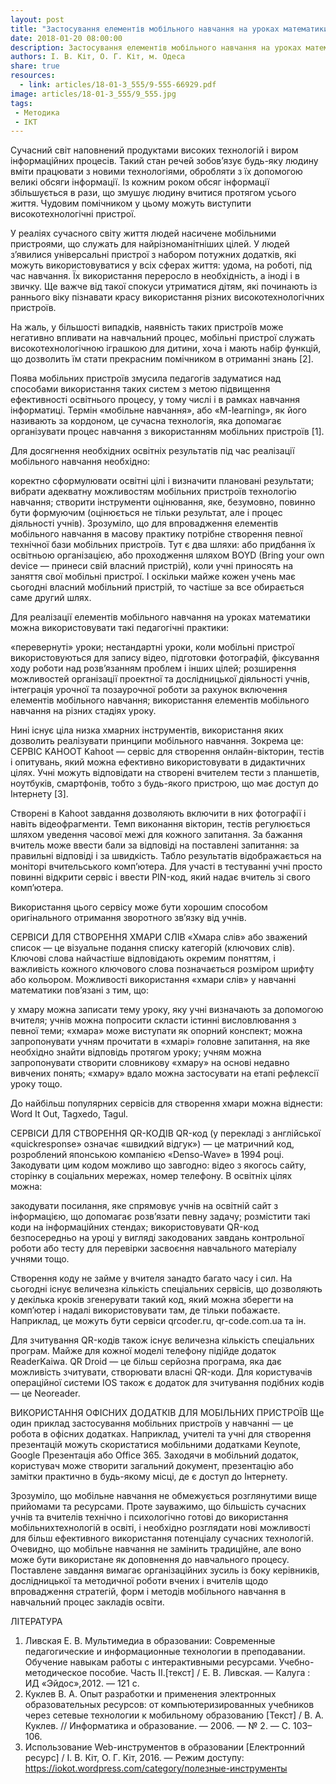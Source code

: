 ```yaml
---
layout: post
title: "Застосування елементів мобільного навчання на уроках математики"
date: 2018-01-20 08:00:00
description: Застосування елементів мобільного навчання на уроках математики
authors: І. В. Кіт, О. Г. Кіт, м. Одеса
share: true
resources:
  - link: articles/18-01-3_555/9-555-66929.pdf
image: articles/18-01-3_555/9_555.jpg
tags:
 - Методика
 - ІКТ
---
```


Сучасний світ наповнений продуктами високих технологій і виром інформаційних процесів. Такий стан речей зобов’язує будь-яку людину вміти працювати з новими технологіями, обробляти з їх допомогою великі обсяги інформації. Із кожним роком обсяг інформації збільшується в рази, що змушує людину вчитися протягом усього життя. Чудовим помічником у цьому можуть виступити високотехнологічні пристрої.

У реаліях сучасного світу життя людей  насичене мобільними пристроями, що служать для найрізноманітніших цілей. У людей з’явилися універсальні пристрої з набором потужних додатків, які можуть використовуватися у всіх сферах життя: удома, на роботі, під час навчання. Їх використання переросло в необхідність, а іноді і в звичку. Ще важче від такої спокуси утриматися дітям, які
починають із раннього віку пізнавати красу використання різних високотехнологічних пристроїв.

На жаль, у більшості випадків, наявність таких пристроїв може негативно впливати на навчальний процес, мобільні пристрої служать високотехнологічною іграшкою для дитини, хоча і мають набір функцій, що дозволить їм стати прекрасним помічником в отриманні знань [2].

Поява мобільних пристроїв змусила педагогів задуматися над способами використання таких систем з метою підвищення ефективності освітнього процесу, у тому числі і в рамках навчання інформатиці. Термін «мобільне навчання», або «M-learning», як його називають за кордоном, це сучасна технологія, яка допомагає організувати процес навчання з використанням мобільних пристроїв [1].

Для досягнення необхідних освітніх результатів під час реалізації мобільного навчання необхідно:

   коректно сформулювати освітні цілі і визначити плановані результати;
   вибрати адекватну можливостям мобільних пристроїв технологію навчання;
   створити інструменти оцінювання, яке, безумовно, повинно бути формуючим (оцінюється не тільки результат, але і процес діяльності учнів).
   Зрозуміло, що для впровадження елементів мобільного навчання в масову практику потрібне створення певної технічної бази мобільних пристроїв. Тут є два шляхи: або придбання їх освітньою організацією, або проходження шляхом BOYD (Bring your own device — принеси свій власний пристрій), коли учні приносять на заняття свої мобільні пристрої. І оскільки майже кожен учень має сьогодні власний мобільний пристрій, то частіше за все обирається саме другий шлях.

Для реалізації елементів мобільного навчання на уроках математики можна використовувати такі педагогічні практики:

   «перевернуті» уроки;
   нестандартні уроки, коли мобільні пристрої використовуються для запису відео, підготовки фотографій, фіксування ходу роботи над розв’язанням проблем і інших цілей;
   розширення можливостей організації проектної та дослідницької діяльності учнів, інтеграція урочної та позаурочної роботи за рахунок включення елементів мобільного навчання;
   використання елементів мобільного навчання на різних стадіях уроку.

Нині існує ціла низка хмарних інструментів, використання яких дозволить реалізувати принципи мобільного навчання.
Зокрема це:
СЕРВІС KAHOOT
Kahoot — сервіс для створення онлайн-вікторин, тестів і опитувань, який можна ефективно використовувати в дидактичних цілях. Учні можуть відповідати на створені вчителем тести з планшетів, ноутбуків, смартфонів, тобто з будь-якого пристрою, що має доступ до Інтернету [3].

Створені в Kahoot завдання дозволяють включити в них фотографії і навіть відеофрагменти. Темп виконання вікторин, тестів регулюється шляхом уведення часової межі для кожного запитання. За бажання вчитель може ввести бали за відповіді на поставлені запитання: за правильні відповіді і за швидкість. Табло результатів відображається на моніторі вчительського комп’ютера. Для участі в тестуванні учні просто повинні відкрити сервіс і ввести PIN-код, який надає вчитель зі свого комп’ютера.

Використання цього сервісу може бути хорошим способом оригінального отримання зворотного зв’язку від учнів.

СЕРВІСИ ДЛЯ СТВОРЕННЯ ХМАРИ СЛІВ
«Хмара слів» або зважений список — це візуальне подання списку категорій (ключових слів).
Ключові слова найчастіше відповідають окремим поняттям, і важливість кожного ключового слова позначається розміром шрифту або кольором.
Можливості використання «хмари слів» у навчанні математики пов’язані з тим, що:

   у хмару можна записати тему уроку, яку учні визначають за допомогою вчителя;
   учнів можна попросити скласти істинні висловлювання з певної теми;
   «хмара» може виступати як опорний конспект;
   можна запропонувати учням прочитати в «хмарі» головне запитання, на яке необхідно знайти відповідь протягом уроку;
   учням можна запропонувати створити словникову «хмару» на основі недавно  вивчених понять;
   «хмару» вдало можна застосувати на етапі рефлексії уроку тощо.

До найбільш популярних сервісів для створення хмари можна віднести: Word It Out, Tagxedo, Tagul.

СЕРВІСИ ДЛЯ СТВОРЕННЯ QR-КОДІВ
QR-код (у перекладі з англійської «quickresponse» означає «швидкий відгук») — це матричний код, розроблений японською компанією «Denso-Wave» в 1994 році. Закодувати цим кодом можливо що завгодно: відео з якогось сайту, сторінку в соціальних мережах, номер телефону. В освітніх цілях можна:

   закодувати посилання, яке спрямовує учнів на освітній сайт з інформацією, що допомагає розв’язати певну задачу;
   розмістити такі коди на інформаційних стендах;
   використовувати QR-код безпосередньо на уроці у вигляді закодованих завдань контрольної роботи або тесту для перевірки засвоєння навчального матеріалу учнями тощо.


Створення коду не займе у вчителя занадто багато часу і сил. На сьогодні існує величезна кількість спеціальних сервісів, що дозволяють у декілька кроків згенерувати такий код, який можна зберегти на комп’ютер і надалі використовувати там, де тільки побажаєте. Наприклад, це можуть бути сервіси qrcoder.ru, qr-code.com.ua та ін.

Для зчитування QR-кодів також існує величезна кількість спеціальних програм. Майже для кожної моделі телефону підійде додаток ReaderKaiwa. QR Droid — це більш серйозна програма, яка дає можливість зчитувати, створювати власні QR-коди. Для користувачів операційної системи IOS також є додаток для зчитування подібних кодів — це Neoreader.

ВИКОРИСТАННЯ ОФІСНИХ ДОДАТКІВ ДЛЯ МОБІЛЬНИХ ПРИСТРОЇВ
Ще один приклад застосування мобільних пристроїв у навчанні — це робота в офісних додатках. Наприклад, учителі та учні для створення презентацій можуть скористатися мобільними додатками Кeynote, Google Презентація або Office 365. Заходячи в мобільний додаток, користувач може створити загальний документ, презентацію або замітки практично в будь-якому місці, де є доступ до Інтернету.

Зрозуміло, що мобільне навчання не обмежується розглянутими вище прийомами та ресурсами. Проте зауважимо, що більшість сучасних учнів та вчителів технічно і психологічно готові до використання мобільнихтехнологій в освіті, і необхідно розглядати нові можливості для більш ефективного використання потенціалу сучасних технологій. Очевидно, що мобільне навчання не замінить традиційне, але воно може бути використане як доповнення до навчального процесу. Поставлене завдання вимагає організаційних зусиль із боку керівників, дослідницької та методичної роботи вчених і вчителів щодо впровадження стратегій, форм і методів мобільного навчання в навчальний процес закладів освіти.

ЛІТЕРАТУРА
1. Ливская Е. В. Мультимедиа в образовании: Современные педагогические и информационные технологии в преподавании. Обучение навыкам работы с интерактивными ресурсами. Учебно-методическое пособие. Часть II.[текст] / Е. В. Ливская. — Калуга : ИД «Эйдос»,2012. — 121 с.
2. Куклев В. А. Опыт разработки и применения электронных образовательных ресурсов: от компьютеризированных учебников через сетевые технологии к мобильному образованию [Текст] / В. А. Куклев. // Информатика и образование. — 2006. — № 2. — С. 103–106.
3. Использование Web-инструментов в образовании [Електронний ресурс] / І. В. Кіт, О. Г. Кіт, 2016. — Режим доступу: https://iokot.wordpress.com/category/полезные-инструменты
